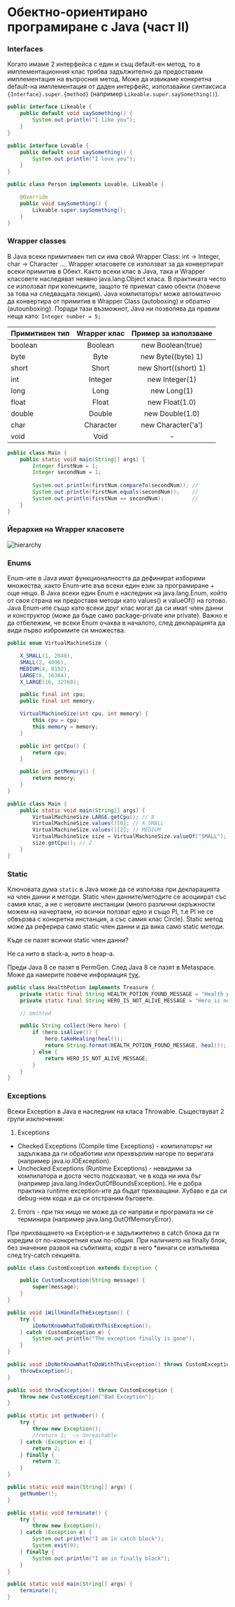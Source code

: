 # Обектно-ориентирано програмиране с Java (част II)

### Interfaces

Когато имаме 2 интерфейса с един и същ default-ен метод, то в имплементационния клас трябва задължително да предоставим имплементация на въпросния метод. Може да извикаме конкретна default-на имплементация от даден интерфейс, използвайки синтаксиса `{Interface}.super.{method}` (например `Likeable.super.saySomething()`).


```java
public interface Likeable {
	public default void saySomething() {
		System.out.println("I like you");
	}
}
```

```java
public interface Lovable {
	public default void saySomething() {
		System.out.println("I love you");
	}
}
```

```java
public class Person implements Lovable, Likeable {

	@Override
	public void saySomething() {
		Likeable.super.saySomething();
	}
}
```

### Wrapper classes

В Java всеки примитивен тип си има свой Wrapper Class: int -> Integer, char -> Character ....
Wrapper класовете се използват за да конвертират всеки примитив в Обект. Както всеки клас в Java,
така и Wrapper класовете наследяват неявно java.lang.Object класа. В практиката често се използват
при колекциите, защото те приемат само обекти (повече за това на следващата лекция).
Java компилаторът може автоматично да конвертира от примитив в Wrappеr Class (autoboxing) и обратно (autounboxing). Поради тази възможнот, Java ни позволява да правим неща като: `Integer number = 5;`

| Примитивен тип | Wrapper клас | Пример за използване |
| -------------- |:------------:| :-------------------:|
| boolean        | Boolean      | new Boolean(true)    |
| byte           | Byte         | new Byte((byte) 1)   |
| short          | Short        | new Short((short) 1) |
| int            | Integer      | new Integer(1)       |
| long           | Long         | new Long(1)          |
| float          | Float        | new Float(1.0)       |
| double         | Double       | new Double(1.0)      |
| char           | Character    | new Character('a')   |
| void           | Void         | -                    |

```java
public class Main {
	public static void main(String[] args) {
		Integer firstNum = 1;
		Integer secondNum = 1;
		
		System.out.println(firstNum.compareTo(secondNum)); // 
		System.out.println(firstNum.equals(secondNum));    // 
		System.out.println(firstNum == secondNum);         // 
	}
}
```

### Йерархия на Wrapper класовете

![hierarchy](http://tinyimg.io/i/a6BPbvk.png)

### Enums

Enum-ите в Java имат функционалността да дефинират изборими множества, както Enum-ите във всеки един език за програмиране + още нещо. В Java всеки един Enum е наследник на java.lang.Enum, който от своя страна ни предоставя методи като values() и valueOf() на готово. Java Enum-ите също като всеки друг клас могат да си имат 
член данни и конструктор (може да бъде само package-private или private). Важно е да отбележим, че всеки Enum очаква в началото, след декларацията да види първо изброимите си множества.

```java
public enum VirtualMachineSize {

	X_SMALL(1, 2048),
	SMALL(2, 4096),
	MEDIUM(4, 8192), 
	LARGE(8, 16384),
	X_LARGE(16, 32768);

	public final int cpu;
	public final int memory;

	VirtualMachineSize(int cpu, int memory) {
		this.cpu = cpu;
		this.memory = memory;
	}

	public int getCpu() {
		return cpu;
	}

	public int getMemory() {
		return memory;
	}
}
```

```java
public class Main {
	public static void main(String[] args) {
		VirtualMachineSize.LARGE.getCpu(); // 8
		VirtualMachineSize.values()[0]; // X_SMALL
		VirtualMachineSize.values()[2]; // MEDIUM
		VirtualMachineSize size = VirtualMachineSize.valueOf("SMALL");
		size.getCpu(); // 2
	}
}
```

### Static

Ключовата дума `static` в Java може да се използва при декларацията на член данни и методи. Static член данните/методите се асоциират със самия клас, а не с неговите инстанции (много различни окръжности можем на начертаем, но всички ползват едно и също PI, т.е PI не се обвързва с конкретна инстанция, а със самия клас Circle). Static метод може да реферира само static член данни и да вика само static методи.

Къде се пазят всички static член данни?

Не са нито в stack-a, нито в heap-a.

Преди Java 8 се пазят в PermGen. След Java 8 се пазят в Metaspace. Може да намерите повече информация [тук](https://dzone.com/articles/java-8-permgen-metaspace).

```java
public class HealthPotion implements Treasure {
	private static final String HEALTH_POTION_FOUND_MESSAGE = "Health potion found! %d health points added to your hero!";
	private static final String HERO_IS_NOT_ALIVE_MESSAGE = "Hero is not alive";

	// omitted

	public String collect(Hero hero) {
		if (hero.isAlive()) {
			hero.takeHealing(heal());
			return String.format(HEALTH_POTION_FOUND_MESSAGE, heal());
		} else {
			return HERO_IS_NOT_ALIVE_MESSAGE;
		}
	}
}
```

### Exceptions

Всеки Exception в Java е наследник на класа Throwable. Съществуват 2 групи изключения:

1) Exceptions
  - Checked Exceptions (Compile time Exceptions) - компилаторът ни задължава да ги обработим или прехвърлим нагоре по веригата (например java.io.IOException).
  - Unchecked Exceptions (Runtime Exceptions) - невидими за компилатора и доста често подсказват, че в кода ни има бъг (например java.lang.IndexOutOfBoundsException). Не е добра практика runtime exception-ите да бъдат прихващани. Хубаво е да си debug-нем кода и да си отстраним бъговете.
2) Errors - при тях нищо не може да се направи и програмата ни се терминира (например java.lang.OutOfMemoryError).

При прихващането на Exception-и е задължително в catch блока да ги изредим от по-конкретния към по-общия.
При наличието на finally блок, без значение развоя на събитията, кодът в него \*винаги се изпълнява след try-catch секцията.

```java
public class CustomException extends Exception {

	public CustomException(String message) {
		super(message);
	}
}
```

```java
public void iWillHandleTheException() {
	try {
		iDoNotKnowWhatToDoWithThisException();
	} catch (CustomException e) {
		System.out.println("The exception finally is gone");
	}
}

public void iDoNotKnowWhatToDoWithThisException() throws CustomException {
	throwException();
}

public void throwException() throws CustomException {
	throw new CustomException("Bad Exception");
}
```

```java
public static int getNumber() {	
	try {
		throw new Exception();
		//return 1;  -> Unreachable
	} catch (Exception e) {
		return 2;
	} finally {
		return 3;
	}
}

public static void main(String[] args) {
	getNumber(); 
}
```

```java
public static void terminate() {
	try {
		throw new Exception();
	} catch (Exception e) {
		System.out.println("I am in catch block");
		System.exit(0);
	} finally {
		System.out.println("I am in finally block");
	}
}

public static void main(String[] args) {
	terminate(); 
}
```
